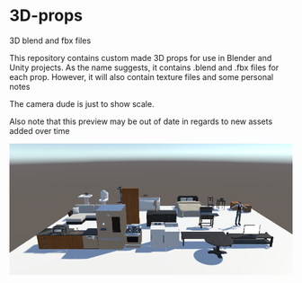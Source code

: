 # 3D-props
3D blend and fbx files

This repository contains custom made 3D props for use in Blender and Unity projects. As the name suggests, it contains .blend and .fbx files for each prop. However, it will also contain texture files and some personal notes

The camera dude is just to show scale.

Also note that this preview may be out of date in regards to new assets added over time

![Preview image](https://github.com/liminal-bear/3D-props/blob/main/images/PropsPreview.PNG)
